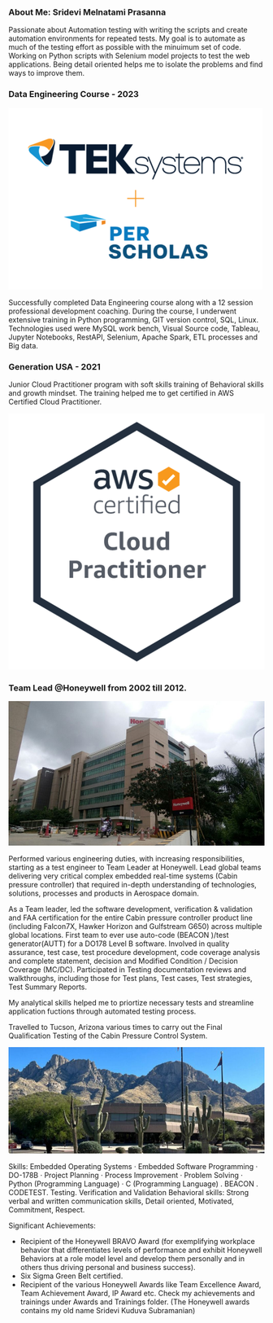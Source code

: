 ### About Me: Sridevi Melnatami Prasanna

Passionate about Automation testing with writing the scripts and create automation environments for repeated tests. My goal is to automate as much of the testing effort as possible with the minuimum set of code. Working on Python scripts with Selenium model projects to test the web applications. Being detail oriented helps me to isolate the problems and find ways to improve them. 

### Data Engineering Course - 2023

![Alt text](Logos/PerScholas_TekSystem.png)

Successfully completed Data Engineering course along with a 12 session professional development coaching.
During the course, I underwent extensive training in Python programming, GIT version control, SQL, Linux. Technologies used were MySQL work bench, Visual Source code, Tableau, Jupyter Notebooks, RestAPI, Selenium, Apache Spark, ETL processes and Big data.

### Generation USA - 2021

Junior Cloud Practitioner program with soft skills training of Behavioral skills and growth mindset. The training helped me to get certified in AWS Certified Cloud Practitioner. 

![Alt text](Logos/awscert.png)

### Team Lead @Honeywell from 2002 till 2012.

![Alt text](Logos/honeywell-technology-solutions-orion-campus.jpg)

Performed various engineering duties, with increasing responsibilities, starting as a test engineer to Team Leader at Honeywell. Lead global teams delivering very critical complex embedded real-time systems (Cabin pressure controller) that required in-depth understanding of technologies, solutions, processes and products in Aerospace domain.

As a Team leader, led the software development, verification & validation and FAA certification for the entire Cabin pressure controller product line (including Falcon7X, Hawker Horizon and Gulfstream G650) across multiple global locations. First team to ever use auto-code (BEACON )/test generator(AUTT) for a DO178 Level B software. Involved in quality assurance, test case, test procedure development, code coverage analysis and complete statement, decision and Modified Condition / Decision Coverage (MC/DC). Participated in Testing documentation reviews and walkthroughs, including those for Test plans, Test cases, Test strategies, Test Summary Reports.

My analytical skills helped me to priortize necessary tests and streamline application fuctions through automated testing process.

Travelled to Tucson, Arizona various times to carry out the Final Qualification Testing of the Cabin Pressure Control System.

![Alt text](Logos/Honeywell_Tucson.jpg)

Skills: Embedded Operating Systems · Embedded Software Programming · DO-178B · Project Planning · Process Improvement · Problem Solving · Python (Programming Language) · C (Programming Language) . BEACON . CODETEST. Testing. Verification and Validation
Behavioral skills: Strong verbal and written communication skills, Detail oriented, Motivated, Commitment, Respect.
 
Significant Achievements:
- Recipient of the Honeywell BRAVO Award (for exemplifying workplace behavior that differentiates levels of performance and exhibit Honeywell Behaviors at a role model level and develop them personally and in others thus driving personal and business success).
- Six Sigma Green Belt certified.
- Recipient of the various Honeywell Awards like Team Excellence Award, Team Achievement Award, IP Award etc. Check my achievements and trainings under Awards and Trainings folder. (The Honeywell awards contains my old name Sridevi Kuduva Subramanian)

<!--
**mpsridevi/mpsridevi** is a ✨ _special_ ✨ repository because its `README.md` (this file) appears on your GitHub profile.

Here are some ideas to get you started:

- 🔭 I’m currently working on ...
- 🌱 I’m currently learning ...
- 👯 I’m looking to collaborate on ...
- 🤔 I’m looking for help with ...
- 💬 Ask me about ...
- 📫 How to reach me: ...
- 😄 Pronouns: ...
- ⚡ Fun fact: ...
-->

